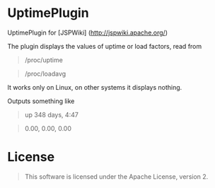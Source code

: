 # UptimePlugin
UptimePlugin for [JSPWiki] (http://jspwiki.apache.org/) 

The plugin displays the values of uptime or load factors, read from

> /proc/uptime

> /proc/loadavg

It works only on Linux, on other systems it displays nothing.

Outputs something like 
> up 348 days, 4:47

> 0.00, 0.00, 0.00 

# License

> This software is licensed under the Apache License, version 2.
